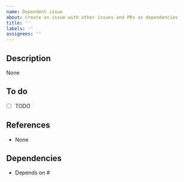 ```yaml
---
name: Dependent issue  
about: Create an issue with other issues and PRs as dependencies  
title: ''  
labels: ''  
assignees: ''
---
```



## Description

None


## To do

- [ ] TODO


## References

- None


## Dependencies

- Depends on #